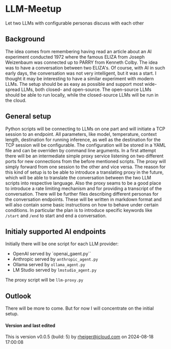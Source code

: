 # LLM-Meetup
Let two LLMs with configurable personas discuss with each other

## Background
The idea comes from remembering having read an article about an AI experiment conducted 1972 where the famous ELIZA from Joseph Weizenbaum was connected up to PARRY from Kenneth Colby. The idea was to have a conversation between two ELIZA's. Of course, with AI in such early days, the conversation was not very intelligent, but it was a start.
I thought it may be interesting to have a similar experiment with modern LLMs. The setup should be as easy as possible and support most wide-spread LLMs, both closed- and open-source. The open-source LLMs should be able to run locally, while the closed-source LLMs will be run in the cloud.

## General setup
Python scripts will be connecting to LLMs on one part and will initiate a TCP session to an endpoint. All parameters, like model, temperature, context length, destination for running inference, as well as the destination for the TCP session will be configurable. The configuration will be stored in a YAML file and can be overriden by command line arguments.
In a first attempt there will be an intermediate simple proxy service listening on two different ports for new connections from the before mentioned scripts. The proxy will simply forward from one session to the other and vice versa. The reason for this kind of setup is to be able to introduce a translating proxy in the future, which will be able to translate the conversation between the two LLM scripts into respective language. Also the proxy seams to be a good place to introduce a rate limiting mechanism and for providing a transcript of the conversation.
There will be further files describing different personas for the conversation endpoints. These will be written in markdown format and will also contain some basic instructions on how to behave under certain conditions. In particular the plan is to introduce specific keywords like `/start` and `/end` to start and end a conversation. 

## Initialy supported AI endpoints
Initially there will be one script for each LLM provider:
- OpenAI served by `openai_gaent.py``
- Anthropic served by `anthropic_agent.py`
- Ollama served by `ollama_agent.py`
- LM Studio served by `lmstudio_agent.py`

The proxy script will be `llm-proxy.py`

## Outlook
There will be more to come. But for now I will concentrate on the initial setup.

#### Version and last edited
This is version v0.0.5 (build: 5) by rheiger@icloud.com on 2024-08-18 17:00:08